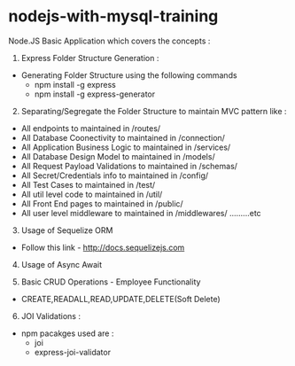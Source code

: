 # nodejs-with-mysql-training
Node.JS Basic Application which covers the concepts : 

1. Express Folder Structure Generation : 
- Generating Folder Structure using the following commands 
    - npm install -g express
    - npm install -g express-generator

2. Separating/Segregate the Folder Structure to maintain MVC pattern like :
- All endpoints to maintained in /routes/
- All Database Coonectivity to maintained in /connection/
- All Application Business Logic to maintained in /services/
- All Database Design Model to maintained in /models/
- All Request Payload Validations to maintained in /schemas/
- All Secret/Credentials info to maintained in /config/
- All Test Cases to maintained in /test/
- All util level code to maintained in /util/
- All Front End pages to maintained in /public/
- All user level middleware to maintained in /middlewares/ .........etc

3. Usage of Sequelize ORM 
- Follow this link - http://docs.sequelizejs.com

4. Usage of Async Await

5. Basic CRUD Operations - Employee Functionality 
- CREATE,READALL,READ,UPDATE,DELETE(Soft Delete)

6. JOI Validations :
- npm pacakges used are : 
    - joi 
    - express-joi-validator